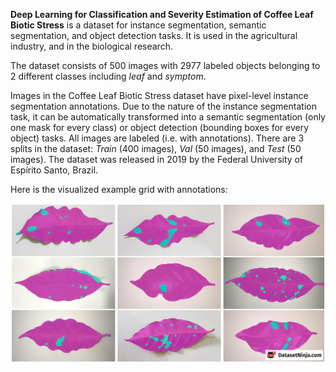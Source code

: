 **Deep Learning for Classification and Severity Estimation of Coffee Leaf Biotic Stress** is a dataset for instance segmentation, semantic segmentation, and object detection tasks. It is used in the agricultural industry, and in the biological research. 

The dataset consists of 500 images with 2977 labeled objects belonging to 2 different classes including *leaf* and *symptom*.

Images in the Coffee Leaf Biotic Stress dataset have pixel-level instance segmentation annotations. Due to the nature of the instance segmentation task, it can be automatically transformed into a semantic segmentation (only one mask for every class) or object detection (bounding boxes for every object) tasks. All images are labeled (i.e. with annotations). There are 3 splits in the dataset: *Train* (400 images), *Val* (50 images), and *Test* (50 images). The dataset was released in 2019 by the Federal University of Espírito Santo, Brazil.

Here is the visualized example grid with annotations:

<img src="https://github.com/dataset-ninja/coffee-leaf-biotic-stress/raw/main/visualizations/horizontal_grid.png">
